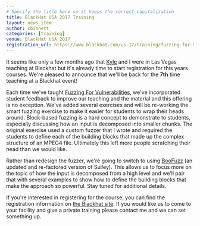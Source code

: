 ```yaml
---
# Specify the title here so it keeps the correct capitalization
title: BlackHat USA 2017 Training
layout: news_item
author: cbisnett
categories: [training]
venue: BlackHat USA 2017
registration_url: https://www.blackhat.com/us-17/training/fuzzing-for-vulnerabilities.html
---
```


It seems like only a few months ago that [Kyle](https://twitter.com/kylehanslovan) and I were in Las Vegas teaching at Blackhat but it's already time to start registration for this years courses. We're pleased to announce that we'll be back for the **7th** time teaching at a Blackhat event!

Each time we've taught [Fuzzing For Vulnerabilities](ffv/), we've incorporated student feedback to improve our teaching and the material and this offering is no exception. We've added several exercises and will be re-working the smart fuzzing exercise to make it easier for students to wrap their heads around. Block-based fuzzing is a hard concept to demonstrate to students, especially discussing how an input is decomposed into smaller chunks. The original exercise used a custom fuzzer that I wrote and required the students to define each of the building blocks that made up the complex structure of an MPEG4 file. Ultimately this left more people scratching their head than we would like.

Rather than redesign the fuzzer, we're going to switch to using [BooFuzz](https://github.com/jtpereyda/boofuzz) (an updated and re-factored version of Sulley). This allows us to focus more on the topic of how the input is decomposed from a high level and we'll pair that with several examples to show how to define the building blocks that make the approach so powerful. Stay tuned for additional details.

If you're interested in registering for the course, you can find the registration information on [the Blackhat site](https://www.blackhat.com/us-17/training/fuzzing-for-vulnerabilities.html). If you would like us to come to your facility and give a private training please contact me and we can set something up.